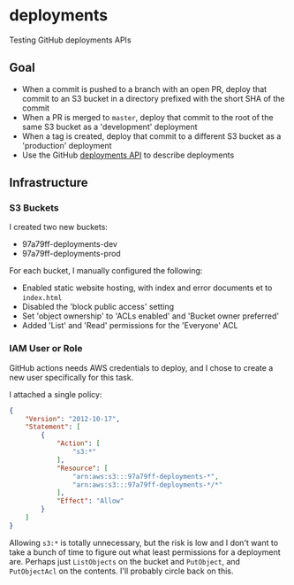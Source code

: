 # deployments
Testing GitHub deployments APIs

## Goal

* When a commit is pushed to a branch with an open PR, deploy that commit to an S3 bucket in a directory prefixed with the short SHA of the commit
* When a PR is merged to `master`, deploy that commit to the root of the same S3 bucket as a 'development' deployment
* When a tag is created, deploy that commit to a different S3 bucket as a 'production' deployment
* Use the GitHub [deployments API](https://docs.github.com/en/rest/guides/delivering-deployments) to describe deployments

## Infrastructure

### S3 Buckets

I created two new buckets: 

* 97a79ff-deployments-dev
* 97a79ff-deployments-prod

For each bucket, I manually configured the following:

* Enabled static website hosting, with index and error documents et to `index.html`
* Disabled the 'block public access' setting
* Set 'object ownership' to 'ACLs enabled' and 'Bucket owner preferred'
* Added 'List' and 'Read' permissions for the 'Everyone' ACL

### IAM User or Role

GitHub actions needs AWS credentials to deploy, and I chose to create a new user specifically for this task.

I attached a single policy:

```json
{
    "Version": "2012-10-17",
    "Statement": [
        {
            "Action": [
                "s3:*"
            ],
            "Resource": [
                "arn:aws:s3:::97a79ff-deployments-*",
                "arn:aws:s3:::97a79ff-deployments-*/*"
            ],
            "Effect": "Allow"
        }
    ]
}
```

Allowing `s3:*` is totally unnecessary, but the risk is low and I don't want to take a bunch of time to figure out what least permissions for a deployment are.  Perhaps just `ListObjects` on the bucket and `PutObject`, and `PutObjectAcl` on the contents.  I'll probably circle back on this.